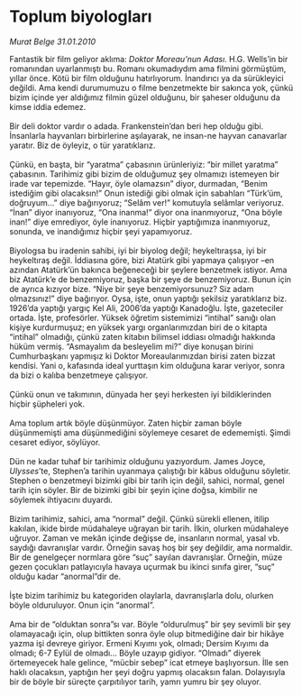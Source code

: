 # Toplum biyologları

*Murat Belge 31.01.2010*

<div class="taraf_structure_2col_1zq">
<div class="margen_n">



 <p>Fantastik bir film geliyor aklıma: <i>Doktor Moreau’nun Adası</i>. H.G. Wells’in bir romanından uyarlanmıştı bu. Romanı okumadıydım ama filmini görmüştüm, yıllar önce. Kötü bir film olduğunu hatırlıyorum. İnandırıcı ya da sürükleyici değildi. Ama kendi durumumuzu o filme benzetmekte bir sakınca yok, çünkü bizim içinde yer aldığımız filmin güzel olduğunu, bir şaheser olduğunu da kimse iddia edemez. <br/><br/>Bir deli doktor vardır o adada. Frankenstein’dan beri hep olduğu gibi. İnsanlarla hayvanları birbirlerine aşılayarak, ne insan-ne hayvan canavarlar yaratır. Biz de öyleyiz, o tür yaratıklarız. <br/><br/>Çünkü, en başta, bir “yaratma” çabasının ürünleriyiz: “bir millet yaratma” çabasının. Tarihimiz gibi bizim de olduğumuz şey olmamızı istemeyen bir irade var tepemizde. “Hayır, öyle olamazsın” diyor, durmadan, “Benim istediğim gibi olacaksın!” Onun istediği gibi olmak için sabahları “Türk’üm, doğruyum...” diye bağırıyoruz; “Selâm ver!” komutuyla selâmlar veriyoruz. “İnan” diyor inanıyoruz, “Ona inanma!” diyor ona inanmıyoruz, “Ona böyle inan!” diye emrediyor, öyle inanıyoruz. Hiçbir yaptığımıza inanmıyoruz, sonunda, ve inandığımız hiçbir şeyi yapamıyoruz. <br/><br/>Biyologsa bu iradenin sahibi, iyi bir biyolog değil; heykeltıraşsa, iyi bir heykeltıraş değil. İddiasına göre, bizi Atatürk gibi yapmaya çalışıyor –en azından Atatürk’ün bakınca beğeneceği bir şeylere benzetmek istiyor. Ama biz Atatürk’e de benzemiyoruz, başka bir şeye de benzemiyoruz. Bunun için de ayrıca kızıyor bize. “Niye bir şeye benzemiyorsunuz? Siz adam olmazsınız!” diye bağırıyor. Oysa, işte, onun yaptığı şekilsiz yaratıklarız biz. 1926’da yaptığı yargıç Kel Ali, 2006’da yaptığı Kanadoğlu. İşte, gazeteciler ortada. İşte, profesörler. Yüksek öğretim sistemimizi “intihal” sanığı olan kişiye kurdurmuşuz; en yüksek yargı organlarımızdan biri de o kitapta “intihal” olmadığı, çünkü zaten kitabın bilimsel iddiası olmadığı hakkında hüküm vermiş. “Asmayalım da besleyelim mi?” diye konuşan birini Cumhurbaşkanı yapmışız ki Doktor Moreaularımızdan birisi zaten bizzat kendisi. Yani o, kafasında ideal yurttaşın kim olduğuna karar veriyor, sonra da bizi o kalıba benzetmeye çalışıyor. <br/><br/>Çünkü onun ve takımının, dünyada her şeyi herkesten iyi bildiklerinden hiçbir şüpheleri yok. <br/><br/>Ama toplum artık böyle düşünmüyor. Zaten hiçbir zaman böyle düşünmemişti ama düşünmediğini söylemeye cesaret de edememişti. Şimdi cesaret ediyor, söylüyor. <br/><br/>Dün ne kadar tuhaf bir tarihimiz olduğunu yazıyordum. James Joyce, <i>Ulysses</i>’te, Stephen’a tarihin uyanmaya çalıştığı bir kâbus olduğunu söyletir. Stephen o benzetmeyi bizimki gibi bir tarih için değil, sahici, normal, genel tarih için söyler. Bir de bizimki gibi bir şeyin içine doğsa, kimbilir ne söylemek ihtiyacını duyardı. <br/><br/>Bizim tarihimiz, sahici, ama “normal” değil. Çünkü sürekli ellenen, itilip kakılan, ikide birde müdahaleye uğrayan bir tarih. İlkin, olurken müdahaleye uğruyor. Zaman ve mekân içinde değişse de, insanların normal, yasal vb. saydığı davranışlar vardır. Örneğin savaş hoş bir şey değildir, ama normaldir. Bir de genelgeçer normlara göre “suç” sayılan davranışlar. Örneğin, müze gezen çocukları patlayıcıyla havaya uçurmak bu ikinci sınıfa girer, “suç” olduğu kadar “anormal”dir de. <br/><br/>İşte bizim tarihimiz bu kategoriden olaylarla, davranışlarla dolu, olurken böyle olduruluyor. Onun için “anormal”. <br/><br/>Ama bir de “olduktan sonra”sı var. Böyle “oldurulmuş” bir şey sevimli bir şey olamayacağı için, olup bittikten sonra öyle olup bitmediğine dair bir hikâye yazma işi devreye giriyor. Ermeni Kıyımı yok, olmadı; Dersim Kıyımı da olmadı; 6-7 Eylül de olmadı... Böyle uzayıp gidiyor. “Olmadı” diyerek örtemeyecek hale gelince, “mücbir sebep” icat etmeye başlıyorsun. İlle sen haklı olacaksın, yaptığın her şeyi doğru yapmış olacaksın falan. Dolayısıyla bir de böyle bir süreçte çarpıtılıyor tarih, yamrı yumru bir şey oluyor. </p>
<br/>
<br/>
<br/>



<br/>


<div id="taraf_not">
</div>

</div>


</div>
